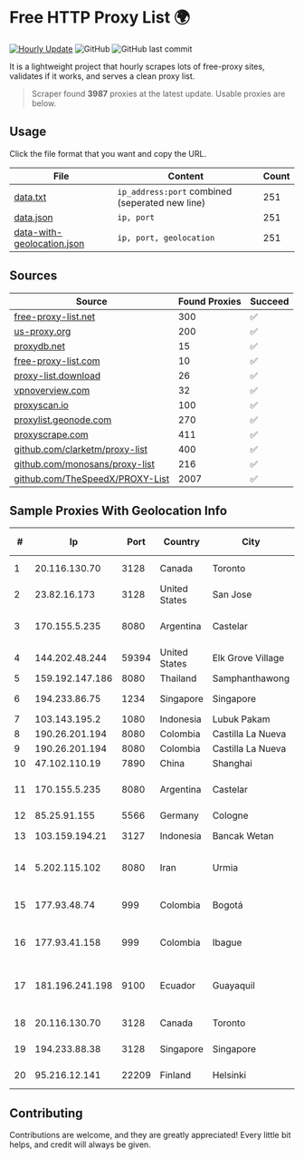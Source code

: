 
# Free HTTP Proxy List 🌍

[![Hourly Update](https://github.com/mertguvencli/http-proxy-list/actions/workflows/main.yml/badge.svg?branch=main)](https://github.com/mertguvencli/http-proxy-list/actions/workflows/main.yml)
![GitHub](https://img.shields.io/github/license/mertguvencli/http-proxy-list)
![GitHub last commit](https://img.shields.io/github/last-commit/mertguvencli/http-proxy-list)

It is a lightweight project that hourly scrapes lots of free-proxy sites, validates if it works, and serves a clean proxy list.


> Scraper found **3987** proxies at the latest update. Usable proxies are below.

## Usage

Click the file format that you want and copy the URL.


|File|Content|Count|
|----|-------|-----|
|[data.txt](https://raw.githubusercontent.com/mertguvencli/http-proxy-list/main/proxy-list/data.txt)|`ip_address:port` combined (seperated new line)|251|
|[data.json](https://raw.githubusercontent.com/mertguvencli/http-proxy-list/main/proxy-list/data.json)|`ip, port`|251|
|[data-with-geolocation.json](https://raw.githubusercontent.com/mertguvencli/http-proxy-list/main/proxy-list/data-with-geolocation.json)|`ip, port, geolocation`|251|

## Sources

|Source|Found Proxies|Succeed|
|------|-------------|-------|
|[free-proxy-list.net](https://free-proxy-list.net)|300|✅|
|[us-proxy.org](https://www.us-proxy.org)|200|✅|
|[proxydb.net](http://proxydb.net)|15|✅|
|[free-proxy-list.com](https://free-proxy-list.com/?page=&port=&type%5B%5D=http&type%5B%5D=https&up_time=0&search=Search)|10|✅|
|[proxy-list.download](https://www.proxy-list.download/HTTP)|26|✅|
|[vpnoverview.com](https://vpnoverview.com/privacy/anonymous-browsing/free-proxy-servers)|32|✅|
|[proxyscan.io](https://www.proxyscan.io)|100|✅|
|[proxylist.geonode.com](https://proxylist.geonode.com/api/proxy-list?limit=300&page=1&sort_by=lastChecked&sort_type=desc&protocols=http,https)|270|✅|
|[proxyscrape.com](https://api.proxyscrape.com/v2/?request=displayproxies&protocol=http&timeout=10000&country=all&ssl=all&anonymity=all)|411|✅|
|[github.com/clarketm/proxy-list](https://raw.githubusercontent.com/clarketm/proxy-list/master/proxy-list-raw.txt)|400|✅|
|[github.com/monosans/proxy-list](https://raw.githubusercontent.com/monosans/proxy-list/main/proxies/http.txt)|216|✅|
|[github.com/TheSpeedX/PROXY-List](https://raw.githubusercontent.com/TheSpeedX/PROXY-List/master/http.txt)|2007|✅|


## Sample Proxies With Geolocation Info

|#|Ip|Port|Country|City|Internet Service Provider|
|-|--|----|-------|----|-------------------------|
|1|20.116.130.70|3128|Canada|Toronto|Microsoft Corporation|
|2|23.82.16.173|3128|United States|San Jose|Leaseweb USA, Inc.|
|3|170.155.5.235|8080|Argentina|Castelar|Gobernacion de la Provincia de Buenos Aires|
|4|144.202.48.244|59394|United States|Elk Grove Village|Choopa|
|5|159.192.147.186|8080|Thailand|Samphanthawong|CAT-BB|
|6|194.233.86.75|1234|Singapore|Singapore|Contabo Asia Private Limited|
|7|103.143.195.2|1080|Indonesia|Lubuk Pakam|TRINITY|
|8|190.26.201.194|8080|Colombia|Castilla La Nueva|ETB - Colombia|
|9|190.26.201.194|8080|Colombia|Castilla La Nueva|ETB - Colombia|
|10|47.102.110.19|7890|China|Shanghai|Addresses CNNIC|
|11|170.155.5.235|8080|Argentina|Castelar|Gobernacion de la Provincia de Buenos Aires|
|12|85.25.91.155|5566|Germany|Cologne|PlusServer GmbH|
|13|103.159.194.21|3127|Indonesia|Bancak Wetan|PT Giga Digital Nusantara|
|14|5.202.115.102|8080|Iran|Urmia|Pishgaman Toseeh Ertebatat Company (Private Joint Stock)|
|15|177.93.48.74|999|Colombia|Bogotá|TV AZTECA SUCURSAL COLOMBIA|
|16|177.93.41.158|999|Colombia|Ibague|TV AZTECA SUCURSAL COLOMBIA|
|17|181.196.241.198|9100|Ecuador|Guayaquil|Corporacion Nacional De Telecomunicaciones - CNT EP|
|18|20.116.130.70|3128|Canada|Toronto|Microsoft Corporation|
|19|194.233.88.38|3128|Singapore|Singapore|Contabo Asia Private Limited|
|20|95.216.12.141|22209|Finland|Helsinki|Hetzner Online GmbH|



## Contributing

Contributions are welcome, and they are greatly appreciated! Every
little bit helps, and credit will always be given.

